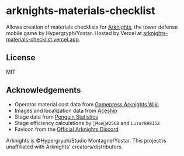 # arknights-materials-checklist
Allows creation of materials checklists for [Arknights](https://www.arknights.global/), the tower defense mobile game by Hypergryph/Yostar. Hosted by Vercel at [arknights-materials-checklist.vercel.app](https://arknights-materials-checklist.vercel.app/).

## License
MIT

## Acknowledgements
- Operator material cost data from [Gamepress Arknights Wiki](https://gamepress.gg/arknights/tier-list/arknights-operator-tier-list)
- Images and localization data from [Aceship](https://github.com/Aceship/AN-EN-Tags)
- Stage data from [Penguin Statistics](https://penguin-stats.io/)
- Stage efficiency calculations by `🍑Moe🍑#2568` and `Luzark#8152`
- Favicon from the [Official Arknights Discord](https://discord.com/invite/arknights)

Arknights is &copy;Hypergryph/Studio Montagne/Yostar. This project is unaffiliated with Arknights' creators/distributors.
